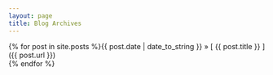 ```yaml
---
layout: page
title: Blog Archives
---
```


<!-- {% include filter_by_tag.html %} -->

{% for post in site.posts %}{{ post.date | date_to_string }} &raquo; [ {{ post.title }} ]({{ post.url }})  
{% endfor %}
